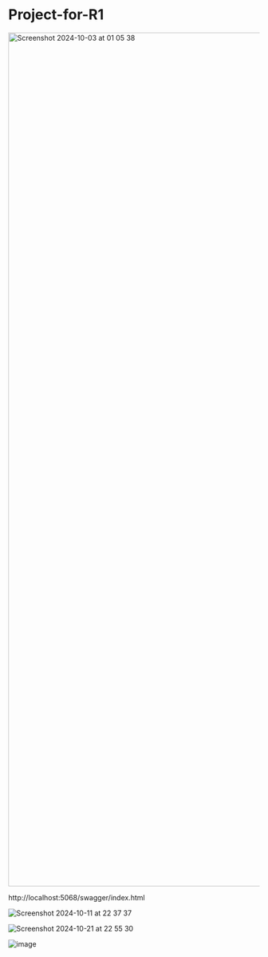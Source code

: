 # Project-for-R1

<img width="1710" alt="Screenshot 2024-10-03 at 01 05 38" src="https://github.com/user-attachments/assets/4f69bfcd-43a0-49f6-a904-4551a5c8cccd">


http://localhost:5068/swagger/index.html

![Screenshot 2024-10-11 at 22 37 37](https://github.com/user-attachments/assets/42f4bccb-9c10-4a6f-abd4-d8db0d7a22d4)


![Screenshot 2024-10-21 at 22 55 30](https://github.com/user-attachments/assets/0e2196b8-ce1c-41b0-87e1-95b6178b86c2)


![image](https://github.com/user-attachments/assets/9bc2b3a8-fbc9-4bcb-a041-5c352f3f9333)
